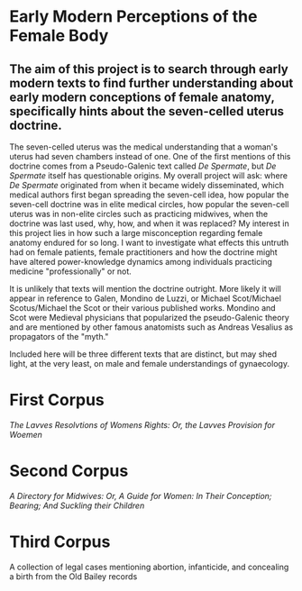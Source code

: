 # Early Modern Perceptions of the Female Body
<!DOCTYPE html>
<html>
<head>
 
  <meta charset="utf-8"/>
</head>
<body>
  <div class="container">
    <div class="nav">
      <h2>The aim of this project is to search through early modern texts to find further understanding about early modern conceptions of female anatomy, specifically hints about the seven-celled uterus doctrine.</h2>
      <p>The seven-celled uterus was the medical understanding that a woman's uterus had seven chambers instead of one. One of the first mentions of this doctrine comes from a Pseudo-Galenic text called <em>De Spermate</em>, but <em>De Spermate</em> itself has questionable origins. My overall project will ask: where <em>De Spermate</em> originated from when it became widely disseminated, which medical authors first began spreading the seven-cell idea, how popular the seven-cell doctrine was in elite medical circles, how popular the seven-cell uterus was in non-elite circles such as practicing midwives, when the doctrine was last used, why, how, and when it was replaced? My interest in this project lies in how such a large misconception regarding female anatomy endured for so long. I want to investigate what effects this untruth had on female patients, female practitioners and how the doctrine might have altered power-knowledge dynamics among individuals practicing medicine "professionally" or not. </p> 
      <p>It is unlikely that texts will mention the doctrine outright. More likely it will appear in reference to Galen, Mondino de Luzzi, or Michael Scot/Michael Scotus/Michael the Scot or their various published works. Mondino and Scot were Medieval physicians that popularized the pseudo-Galenic theory and are mentioned by other famous anatomists such as Andreas Vesalius as propagators of the "myth."</p>
      <p>Included here will be three different texts that are distinct, but may shed light, at the very least, on male and female understandings of gynaecology.</p>
    </div>
    <div class="main">
      <h1>First Corpus</h1>
      <p> <em>The Lavves Resolvtions of Womens Rights: Or, the Lavves Provision for Woemen</em></p>
      <h1>Second Corpus</h1>
      <p> <em>A Directory for Midwives: Or, A Guide for Women: In Their Conception; Bearing; And Suckling their Children</em></p> 
      <h1>Third Corpus</h1>
      <p>A collection of legal cases mentioning abortion, infanticide, and concealing a birth from the Old Bailey records</p>
    </div>
  </div>
</body>
</html>
  
